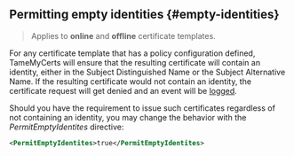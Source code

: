 ## Permitting empty identities {#empty-identities}

> Applies to **online** and **offline** certificate templates.

For any certificate template that has a policy configuration defined, TameMyCerts will ensure that the resulting certificate will contain an identity, either in the Subject Distinguished Name or the Subject Alternative Name. If the resulting certificate would not contain an identity, the certificate request will get denied and an event will be [logged](#logs).

Should you have the requirement to issue such certificates regardless of not containing an identity, you may change the behavior with the _PermitEmptyIdentites_ directive:

```xml
<PermitEmptyIdentites>true</PermitEmptyIdentites>
```
